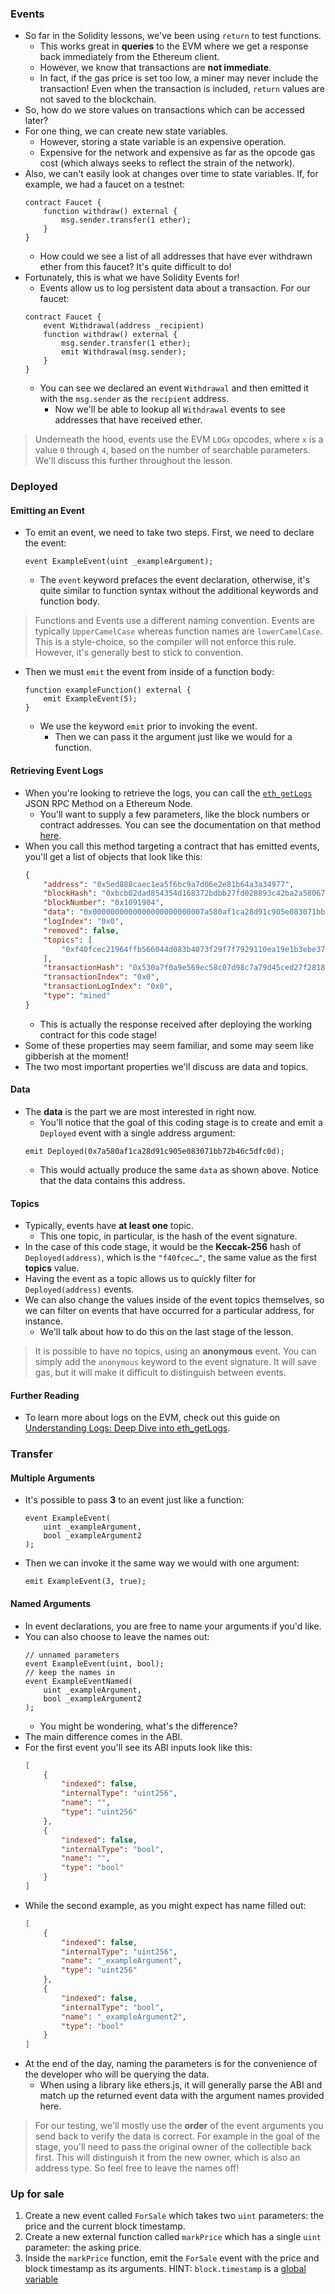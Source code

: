 ### Events
- So far in the Solidity lessons, we've been using ``return`` to test functions. 
    - This works great in **queries** to the EVM where we get a response back immediately from the Ethereum client. 
    - However, we know that transactions are **not immediate**. 
    - In fact, if the gas price is set too low, a miner may never include the transaction! Even when the transaction is included, ``return`` values are not saved to the blockchain.
- So, how do we store values on transactions which can be accessed later? 
- For one thing, we can create new state variables. 
    - However, storing a state variable is an expensive operation. 
    - Expensive for the network and expensive as far as the opcode gas cost (which always seeks to reflect the strain of the network).
- Also, we can't easily look at changes over time to state variables. If, for example, we had a faucet on a testnet:
    ```solidity
    contract Faucet {
        function withdraw() external {
            msg.sender.transfer(1 ether);
        }
    }
    ```
    - How could we see a list of all addresses that have ever withdrawn ether from this faucet? It's quite difficult to do!
- Fortunately, this is what we have Solidity Events for! 
    - Events allow us to log persistent data about a transaction. For our faucet:
    ```solidity
    contract Faucet {
        event Withdrawal(address _recipient) 
        function withdraw() external {
            msg.sender.transfer(1 ether);
            emit Withdrawal(msg.sender);
        }
    }
    ```
    - You can see we declared an event ``Withdrawal`` and then emitted it with the ``msg.sender`` as the ``recipient`` address. 
        - Now we'll be able to lookup all ``Withdrawal`` events to see addresses that have received ether.
> Underneath the hood, events use the EVM ``LOGx`` opcodes, where ``x`` is a value ``0`` through ``4``, based on the number of searchable parameters. We'll discuss this further throughout the lesson.

### Deployed
#### Emitting an Event
- To emit an event, we need to take two steps. First, we need to declare the event:
    ```solidity
    event ExampleEvent(uint _exampleArgument);
    ```
    - The ``event`` keyword prefaces the event declaration, otherwise, it's quite similar to function syntax without the additional keywords and function body.
> Functions and Events use a different naming convention. Events are typically ``UpperCamelCase`` whereas function names are ``lowerCamelCase``. This is a style-choice, so the compiler will not enforce this rule. However, it's generally best to stick to convention.
- Then we must ``emit`` the event from inside of a function body:
    ```solidity
    function exampleFunction() external {
        emit ExampleEvent(5);
    }
    ```
    - We use the keyword ``emit`` prior to invoking the event.
        - Then we can pass it the argument just like we would for a function.
#### Retrieving Event Logs
- When you're looking to retrieve the logs, you can call the [``eth_getLogs``](https://docs.alchemy.com/reference/eth-getlogs) JSON RPC Method on a Ethereum Node.
    - You'll want to supply a few parameters, like the block numbers or contract addresses. You can see the documentation on that method [here](https://docs.alchemy.com/reference/eth-getlogs).
- When you call this method targeting a contract that has emitted events, you'll get a list of objects that look like this:
    ```json
    {
        "address": "0x5ed888caec1ea5f6bc9a7d06e2e81b64a3a34977",
        "blockHash": "0xbcb02dad854354d168372bdbb27fd028893c42ba2a580671f0ad14c044ff05cc",
        "blockNumber": "0x1091904",
        "data": "0x0000000000000000000000007a580af1ca28d91c905e083071bb72b46c5dfc0d",
        "logIndex": "0x0",
        "removed": false,
        "topics": [
            "0xf40fcec21964ffb566044d083b4073f29f7f7929110ea19e1b3ebe375d89055e"
        ],
        "transactionHash": "0x530a7f0a9e569ec58c07d98c7a79d45ced27f2818e317167d36453a82c79d8cf",
        "transactionIndex": "0x0",
        "transactionLogIndex": "0x0",
        "type": "mined"
    }
    ```
    - This is actually the response received after deploying the working contract for this code stage!
- Some of these properties may seem familiar, and some may seem like gibberish at the moment!
- The two most important properties we'll discuss are data and topics.
#### Data
- The **data** is the part we are most interested in right now.
    - You'll notice that the goal of this coding stage is to create and emit a ``Deployed`` event with a single address argument:
    ```solidity
    emit Deployed(0x7a580af1ca28d91c905e083071bb72b46c5dfc0d);
    ```
    - This would actually produce the same ``data`` as shown above. Notice that the data contains this address.
#### Topics
- Typically, events have **at least one** topic.
    - This one topic, in particular, is the hash of the event signature.
- In the case of this code stage, it would be the **Keccak-256** hash of ``Deployed(address)``, which is the ``"f40fcec…"``, the same value as the first **topics** value.
- Having the event as a topic allows us to quickly filter for ``Deployed(address)`` events.
- We can also change the values inside of the event topics themselves, so we can filter on events that have occurred for a particular address, for instance.
    - We'll talk about how to do this on the last stage of the lesson.
>  It is possible to have no topics, using an **anonymous** event. You can simply add the ``anonymous`` keyword to the event signature. It will save gas, but it will make it difficult to distinguish between events.
#### Further Reading
- To learn more about logs on the EVM, check out this guide on [Understanding Logs: Deep Dive into eth_getLogs](https://docs.alchemy.com/docs/deep-dive-into-eth_getlogs).

### Transfer
#### Multiple Arguments
- It's possible to pass **3** to an event just like a function:
    ```solidity
    event ExampleEvent(
        uint _exampleArgument,
        bool _exampleArgument2
    );
    ```
- Then we can invoke it the same way we would with one argument:
    ```solidity
    emit ExampleEvent(3, true);
    ```
#### Named Arguments
- In event declarations, you are free to name your arguments if you'd like.
- You can also choose to leave the names out:
    ```solidity
    // unnamed parameters
    event ExampleEvent(uint, bool);
    // keep the names in
    event ExampleEventNamed(
        uint _exampleArgument,
        bool _exampleArgument2
    );
    ```
    - You might be wondering, what's the difference?
- The main difference comes in the ABI.
- For the first event you'll see its ABI inputs look like this:
    ```json
    [
        {
            "indexed": false,
            "internalType": "uint256",
            "name": "",
            "type": "uint256"
        },
        {
            "indexed": false,
            "internalType": "bool",
            "name": "",
            "type": "bool"
        }
    ]
- While the second example, as you might expect has name filled out:
    ```json
    [
        {
            "indexed": false,
            "internalType": "uint256",
            "name": "_exampleArgument",
            "type": "uint256"
        },
        {
            "indexed": false,
            "internalType": "bool",
            "name": "_exampleArgument2",
            "type": "bool"
        }
    ]
    ```
- At the end of the day, naming the parameters is for the convenience of the developer who will be querying the data.
    - When using a library like ethers.js, it will generally parse the ABI and match up the returned event data with the argument names provided here.
>  For our testing, we'll mostly use the **order** of the event arguments you send back to verify the data is correct. For example in the goal of the stage, you'll need to pass the original owner of the collectible back first. This will distinguish it from the new owner, which is also an address type. So feel free to leave the names off!

### Up for sale
1. Create a new event called ``ForSale`` which takes two ``uint`` parameters: the price and the current block timestamp.
1. Create a new external function called ``markPrice`` which has a single ``uint`` parameter: the asking price.
1. Inside the ``markPrice`` function, emit the ``ForSale`` event with the price and block timestamp as its arguments. HINT: ``block.timestamp`` is a [global variable](https://docs.soliditylang.org/en/v0.8.17/cheatsheet.html#global-variables)